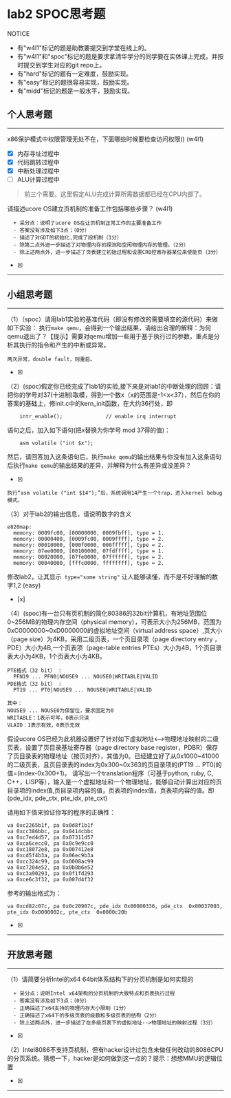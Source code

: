 # lab2 SPOC思考题

NOTICE
- 有"w4l1"标记的题是助教要提交到学堂在线上的。
- 有"w4l1"和"spoc"标记的题是要求拿清华学分的同学要在实体课上完成，并按时提交到学生对应的git repo上。
- 有"hard"标记的题有一定难度，鼓励实现。
- 有"easy"标记的题很容易实现，鼓励实现。
- 有"midd"标记的题是一般水平，鼓励实现。

## 个人思考题
---

x86保护模式中权限管理无处不在，下面哪些时候要检查访问权限()  (w4l1)
- [x] 内存寻址过程中
- [x] 代码跳转过程中
- [x] 中断处理过程中
- [ ] ALU计算过程中
 
> 前三个需要。这里假定ALU完成计算所需数据都已经在CPU内部了。


请描述ucore OS建立页机制的准备工作包括哪些步骤？ (w4l1) 
```
  + 采分点：说明了ucore OS在让页机制正常工作的主要准备工作
  - 答案没有涉及如下3点；（0分）
  - 描述了对GDT的初始化,完成了段机制（1分）
  - 除第二点外进一步描述了对物理内存的探测和空闲物理内存的管理。（2分）
  - 除上述两点外，进一步描述了页表建立初始过程和设置CR0控寄存器某位来使能页（3分）

 ```
- [x]  

>  

---

## 小组思考题
---

（1）（spoc）请用lab1实验的基准代码（即没有修改的需要填空的源代码）来做如下实验： 执行`make qemu`，会得到一个输出结果，请给出合理的解释：为何qemu退出了？【提示】需要对qemu增加一些用于基于执行过的参数，重点是分析其执行的指令和产生的中断或异常。 
```
两次异常，double fault，则重启。
```
- [x]  

> 

（2）(spoc)假定你已经完成了lab1的实验,接下来是对lab1的中断处理的回顾：请把你的学号对37(十进制)取模，得到一个数x（x的范围是-1<x<37），然后在你的答案的基础上，修init.c中的kern_init函数，在大约36行处，即

```
    intr_enable();              // enable irq interrupt
```
语句之后，加入如下语句(把x替换为你学号 mod 37得的值)：
```
    asm volatile ("int $x");
```    
然后，请回答加入这条语句后，执行`make qemu`的输出结果与你没有加入这条语句后执行`make qemu`的输出结果的差异，并解释为什么有差异或没差异？ 

- [x]  

>
```
执行“asm volatile ("int $14");”后，系统调用14产生一个trap，进入kernel bebug模式。
``` 

（3）对于lab2的输出信息，请说明数字的含义
```
e820map:
  memory: 0009fc00, [00000000, 0009fbff], type = 1.
  memory: 00000400, [0009fc00, 0009ffff], type = 2.
  memory: 00010000, [000f0000, 000fffff], type = 2.
  memory: 07ee0000, [00100000, 07fdffff], type = 1.
  memory: 00020000, [07fe0000, 07ffffff], type = 2.
  memory: 00040000, [fffc0000, ffffffff], type = 2.
```
修改lab2，让其显示` type="some string"` 让人能够读懂，而不是不好理解的数字1,2  (easy) 
- [x]  

> 

（4）(spoc)有一台只有页机制的简化80386的32bit计算机，有地址范围位0~256MB的物理内存空间（physical memory），可表示大小为256MB，范围为0xC0000000~0xD0000000的虚拟地址空间（virtual address space）,页大小（page size）为4KB，采用二级页表，一个页目录项（page directory entry ，PDE）大小为4B,一个页表项（page-table entries PTEs）大小为4B，1个页目录表大小为4KB，1个页表大小为4KB。
```
PTE格式（32 bit） :
  PFN19 ... PFN0|NOUSE9 ... NOUSE0|WRITABLE|VALID
PDE格式（32 bit） :
  PT19 ... PT0|NOUSE9 ... NOUSE0|WRITABLE|VALID
 
其中：
NOUSE9 ... NOUSE0为保留位，要求固定为0
WRITABLE：1表示可写，0表示只读
VLAID：1表示有效，0表示无效
```

假设ucore OS已经为此机器设置好了针对如下虚拟地址<-->物理地址映射的二级页表，设置了页目录基址寄存器（page directory base register，PDBR）保存了页目录表的物理地址（按页对齐），其值为0。已经建立好了从0x1000~41000的二级页表，且页目录表的index为0x300~0x363的页目录项的(PT19 ... PT0)的值=(index-0x300+1)。
请写出一个translation程序（可基于python, ruby, C, C++，LISP等），输入是一个虚拟地址和一个物理地址，能够自动计算出对应的页目录项的index值,页目录项内容的值，页表项的index值，页表项内容的值。即(pde_idx, pde_ctx, pte_idx, pte_cxt)

请用如下值来验证你写的程序的正确性：
```
va 0xc2265b1f, pa 0x0d8f1b1f
va 0xcc386bbc, pa 0x0414cbbc
va 0xc7ed4d57, pa 0x07311d57
va 0xca6cecc0, pa 0x0c9e9cc0
va 0xc18072e8, pa 0x007412e8
va 0xcd5f4b3a, pa 0x06ec9b3a
va 0xcc324c99, pa 0x0008ac99
va 0xc7204e52, pa 0x0b8b6e52
va 0xc3a90293, pa 0x0f1fd293
va 0xce6c3f32, pa 0x007d4f32
```

参考的输出格式为：
```
va 0xcd82c07c, pa 0x0c20907c, pde_idx 0x00000336, pde_ctx  0x00037003, pte_idx 0x0000002c, pte_ctx  0x0000c20b
```

- [x]  

> 

---

## 开放思考题

---

（1）请简要分析Intel的x64 64bit体系结构下的分页机制是如何实现的 
```
  + 采分点：说明Intel x64架构的分页机制的大致特点和页表执行过程
  - 答案没有涉及如下3点；（0分）
  - 正确描述了x64支持的物理内存大小限制（1分）
  - 正确描述了x64下的多级页表的级数和多级页表的结构（2分）
  - 除上述两点外，进一步描述了在多级页表下的虚拟地址-->物理地址的映射过程（3分）
 ```
- [x]  

>  

（2）Intel8086不支持页机制，但有hacker设计过包含未做任何改动的8086CPU的分页系统。猜想一下，hacker是如何做到这一点的？提示：想想MMU的逻辑位置

- [x]  

> 

---
